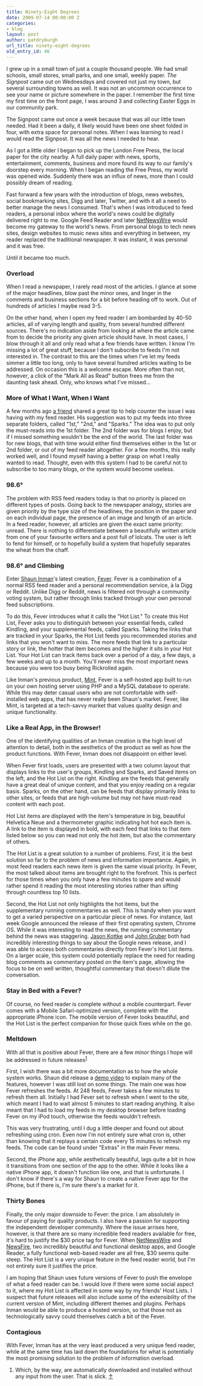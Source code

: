 ```yaml
---
title: Ninety-Eight Degrees
date: 2009-07-14 00:00:00 Z
categories:
- blog
layout: post
author: patdryburgh
url_title: ninety-eight-degrees
old_entry_id: 46
---
```


I grew up in a small town of just a couple thousand people. We had small schools, small stores, small parks, and one small, weekly paper. *The Signpost* came out on Wednesdays and covered not just my town, but several surrounding towns as well. It was not an uncommon occurrence to see your name or picture somewhere in the paper. I remember the first time my first time on the front page, I was around 3 and collecting Easter Eggs in our community park.

The Signpost came out once a week because that was all our little town needed. Had it been a daily, it likely would have been one sheet folded in four, with extra space for personal notes. When I was learning to read I would read the Signpost. It was all the news I needed to hear.

As I got a little older I began to pick up the London Free Press, the local paper for the city nearby. A full daily paper with news, sports, entertainment, comments, business and more found its way to our family's doorstep every morning. When I began reading the Free Press, my world was opened wide. Suddenly there was an influx of news, more than I could possibly dream of reading.

Fast forward a few years with the introduction of blogs, news websites, social bookmarking sites, Digg and later, Twitter, and with it all a need to better manage the news I consumed. That's when I was introduced to feed readers, a personal inbox where the world's news could be digitally delivered right to me. Google Feed Reader and later [NetNewsWire][] would become my gateway to the world's news. From personal blogs to tech news sites, design websites to music news sites and everything in between, my reader replaced the traditional newspaper. It was instant, it was personal and it was free.

Until it became too much. 

### Overload 

When I read a newspaper, I rarely read most of the articles. I glance at some of the major headlines, blow past the minor ones, and linger in the comments and business sections for a bit before heading off to work. Out of hundreds of articles I maybe read 3-5.

On the other hand, when I open my feed reader I am bombarded by 40-50 articles, all of varying length and quality, from several hundred different sources. There's no indication aside from looking at where the article came from to decide the priority any given article should have. In most cases, I blow through it all and only read what a few friends have written. I know I'm missing a lot of great stuff, because I don't subscribe to feeds I'm not interested in. The contrast to this are the times when I've let my feeds simmer a little too long, only to have several hundred articles waiting to be addressed. On occasion this is a welcome escape. More often than not, however, a click of the "Mark All as Read" button frees me from the daunting task ahead. Only, who knows what I've missed…

### More of What I Want, When I Want

A few months ago [a friend](http://michaelmistretta.com/ "Michael Mistretta") shared a great tip to help counter the issue I was having with my feed reader. His suggestion was to put my feeds into three separate folders, called "1st," "2nd," and "Sparks." The idea was to put only the must-reads into the 1st folder. The 2nd folder was for blogs I enjoy, but if I missed something wouldn't be the end of the world. The last folder was for new blogs, that with time would either find themselves either in the 1st or 2nd folder, or out of my feed reader altogether. For a few months, this really worked well, and I found myself having a better grasp on what I really wanted to read. Thought, even with this system I had to be careful not to subscribe to too many blogs, or the system would become useless. 

### 98.6&deg;

The problem with RSS feed readers today is that no priority is placed on different types of posts. Going back to the newspaper analogy, stories are given priority by the type size of the headlines, the position in the paper and on each individual page, the presence of an image and length of an article. In a feed reader, however, all articles are given the exact same priority: unread. There is nothing to differentiate between a beautifully written article from one of your favourite writers and a post full of lolcats. The user is left to fend for himself, or to hopefully build a system that hopefully separates the wheat from the chaff.

### 98.6&deg; and Climbing

Enter [Shaun Inman][]'s latest creation, [Fever][]. Fever is a combination of a normal RSS feed reader and a personal recommendation service, &agrave; la Digg or Reddit. Unlike Digg or Reddit, news is filtered not through a community voting system, but rather through links tracked through your own personal feed subscriptions. 

To do this, Fever introduces what it calls the "Hot List." To create this Hot List, Fever asks you to distinguish between your essential feeds, called Kindling, and your supplemental feeds, called Sparks. Taking the links that are tracked in your Sparks, the Hot List feeds you recommended stories and links that you won't want to miss. The more feeds that link to a particular story or link, the hotter that item becomes and the higher it sits in your Hot List. Your Hot List can track items back over a period of a day, a few days, a few weeks and up to a month. You'll never miss the most important news because you were too busy being Rickrolled again.

Like Inman's previous product, [Mint][], Fever is a self-hosted app built to run on your own hosting server using PHP and a MySQL database to operate. While this may deter casual users who are not comfortable with self-installed web apps, that has never really been Shaun's market. Fever, like Mint, is targeted at a tech-savvy market that values quality design and unique functionality.

### Like a Real App, in the Browser!

One of the identifying qualities of an Inman creation is the high level of attention to detail, both in the aesthetics of the product as well as how the product functions. With Fever, Inman does not disappoint on either level. 

When Fever first loads, users are presented with a two column layout that displays links to the user's groups, Kindling and Sparks, and Saved items on the left, and the Hot List on the right. Kindling are the feeds that generally have a great deal of unique content, and that you enjoy reading on a regular basis. Sparks, on the other hand, can be feeds that display primarily links to other sites, or feeds that are high-volume but may not have must-read content with each post. 

Hot List items are displayed with the item's temperature in big, beautiful Helvetica Neue and a thermometer graphic indicating hot hot each item is. A link to the item is displayed in bold, with each feed that links to that item listed below so you can read not only the hot item, but also the commentary of others. 

The Hot List is a great solution to a number of problems. First, it is the best solution so far to the problem of news and information importance. Again, in most feed readers each news item is given the same visual priority. In Fever, the most talked about items are brought right to the forefront. This is perfect for those times when you only have a few minutes to spare and would rather spend it reading the most interesting stories rather than sifting through countless top 10 lists.

Second, the Hot List not only highlights the hot items, but the supplementary running commentaries as well. This is handy when you want to get a varied perspective on a particular piece of news. For instance, last week Google announced the release of their first operating system, Chrome OS. While it was interesting to read the news, the running commentary behind the news was staggering. [Jason Kottke](http://www.kottke.org/09/07/google-chrome-os-and-gooos) and [John Gruber](http://daringfireball.net/2009/07/chrome_os_context) both had incredibly interesting things to say about the Google news release, and I was able to access both commentaries directly from Fever's Hot List items. On a larger scale, this system could potentially replace the need for reading blog comments as commentary posted on the item's page, allowing the focus to be on well written, thoughtful commentary that doesn't dilute the conversation.

### Stay in Bed with a Fever?

Of course, no feed reader is complete without a mobile counterpart. Fever comes with a Mobile Safari-optimized version, complete with the appropriate iPhone icon. The mobile version of Fever looks beautiful, and the Hot List is the perfect companion for those quick fixes while on the go. 

### Meltdown

With all that is positive about Fever, there are a few minor things I hope will be addressed in future releases<sup><a href="#81311" id="fn1" title="see footnote 1">1</a></sup>

First, I wish there was a bit more documentation as to how the whole system works. Shaun did release a [demo video](http://feedafever.com/#demo) to explain many of the features, however I was still lost on some things. The main one was how Fever refreshes the feeds. At 248 feeds, Fever takes a few minutes to refresh them all. Initially I had Fever set to refresh when I went to the site, which meant I had to wait almost 5 minutes to start reading anything. It also meant that I had to load my feeds in my desktop browser before loading Fever on my iPod touch, otherwise the feeds wouldn't refresh.

This was very frustrating, until I dug a little deeper and found out about refreshing using cron. Even now I'm not entirely sure what cron is, other than knowing that it replays a certain code every 15 minutes to refresh my feeds. The code can be found under "Extras" in the main Fever menu.

Second, the iPhone app, while aesthetically beautiful, lags quite a bit in how it transitions from one section of the app to the other. While it looks like a native iPhone app, it doesn't function like one, and that is unfortunate. I don't know if there's a way for Shaun to create a native Fever app for the iPhone, but if there is, I'm sure there's a market for it. 

### Thirty Bones

Finally, the only major downside to Fever: the price. I am absolutely in favour of paying for quality products. I also have a passion for supporting the independent developer community. Where the issue arrises here, however, is that there are so many incredible feed readers available for free, it's hard to justify the $30 price tag for Fever. When [NetNewsWire][] and [NewsFire][], two incredibly beautiful and functional desktop apps, and Google Reader, a fully functional web-based reader are all free, $30 seems quite steep. The Hot List is a very unique feature in the feed reader world, but I'm not entirely sure it justifies the price. 

I am hoping that Shaun uses future versions of Fever to push the envelope of what a feed reader can be. I would love if there were some social aspect to it, where my Hot List is affected in some way by my friends' Host Lists. I suspect that future releases will also include some of the extensibility of the current version of Mint, including different themes and plugins. Perhaps Inman would be able to produce a hosted version, so that those not as technologically savvy could themselves catch a bit of the Fever. 

### Contagious

With Fever, Inman has at the very least produced a very unique feed reader, while at the same time has laid down the foundations for what is potentially the most promising solution to the problem of information overload.

<div id="footnote">
	<ol>
		<li id="81311">Which, by the way, are automatically downloaded and installed without any input from the user. That is slick. <a href="#fn1" title="return to article">↑</a></li>
	</ol>
</div>

[Shaun Inman]: http://shauninman.com/
[Fever]: http://feedafever.com/
[Mint]: http://haveamint.com/
[NetNewsWire]: http://www.newsgator.com/INDIVIDUALS/NETNEWSWIRE/
[NewsFire]: http://www.newsfirerss.com/